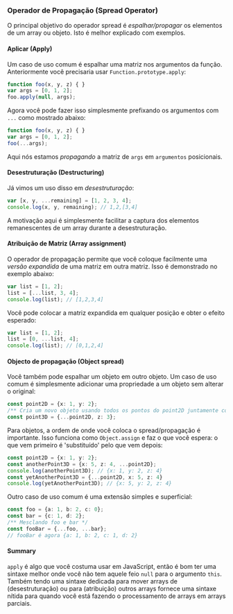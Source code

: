 ### Operador de Propagação (Spread Operator)

O principal objetivo do operador spread é *espalhar/propagar* os elementos de um array ou objeto. Isto é melhor explicado com exemplos.

#### Aplicar (Apply)
Um caso de uso comum é espalhar uma matriz nos argumentos da função. Anteriormente você precisaria usar `Function.prototype.apply`:

```ts
function foo(x, y, z) { }
var args = [0, 1, 2];
foo.apply(null, args);
```

Agora você pode fazer isso simplesmente prefixando os argumentos com `...` como mostrado abaixo:

```ts
function foo(x, y, z) { }
var args = [0, 1, 2];
foo(...args);
```

Aqui nós estamos *propagando* a matriz de `args` em `argumentos` posicionais.

#### Desestruturação (Destructuring)
Já vimos um uso disso em *desestruturação*:

```ts
var [x, y, ...remaining] = [1, 2, 3, 4];
console.log(x, y, remaining); // 1,2,[3,4]
```
A motivação aqui é simplesmente facilitar a captura dos elementos remanescentes de um array durante a desestruturação.

#### Atribuição de Matriz (Array assignment)
O operador de propagação permite que você coloque facilmente uma *versão expandida* de uma matriz em outra matriz. Isso é demonstrado no exemplo abaixo:

```ts
var list = [1, 2];
list = [...list, 3, 4];
console.log(list); // [1,2,3,4]
```

Você pode colocar a matriz expandida em qualquer posição e obter o efeito esperado:

```ts
var list = [1, 2];
list = [0, ...list, 4];
console.log(list); // [0,1,2,4]
```

#### Objecto de propagação (Object spread)
Você também pode espalhar um objeto em outro objeto. Um caso de uso comum é simplesmente adicionar uma propriedade a um objeto sem alterar o original:

```ts
const point2D = {x: 1, y: 2};
/** Cria um novo objeto usando todos os pontos do point2D juntamente com z */
const point3D = {...point2D, z: 3};
```

Para objetos, a ordem de onde você coloca o spread/propagação é importante. Isso funciona como `Object.assign` e faz o que você espera: o que vem primeiro é 'substituído' pelo que vem depois:

```ts
const point2D = {x: 1, y: 2};
const anotherPoint3D = {x: 5, z: 4, ...point2D};
console.log(anotherPoint3D); // {x: 1, y: 2, z: 4}
const yetAnotherPoint3D = {...point2D, x: 5, z: 4}
console.log(yetAnotherPoint3D); // {x: 5, y: 2, z: 4}
```

Outro caso de uso comum é uma extensão simples e superficial:

```ts
const foo = {a: 1, b: 2, c: 0};
const bar = {c: 1, d: 2};
/** Mesclando foo e bar */
const fooBar = {...foo, ...bar};
// fooBar é agora {a: 1, b: 2, c: 1, d: 2}
```

#### Summary
`apply` é algo que você costuma usar em JavaScript, então é bom ter uma sintaxe melhor onde você não tem aquele feio `null` para o argumento `this`. Também tendo uma sintaxe dedicada para mover arrays de (desestruturação) ou para (atribuição) outros arrays fornece uma sintaxe nítida para quando você está fazendo o processamento de arrays em arrays parciais.


[](https://github.com/Microsoft/TypeScript/pull/1931)
